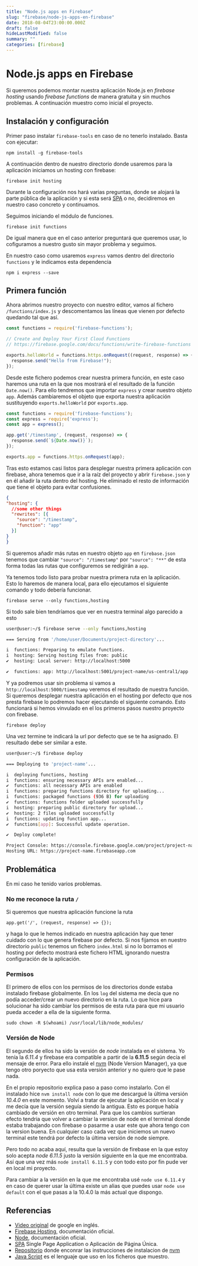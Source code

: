 ```yaml
---
title: "Node.js apps en Firebase"
slug: "firebase/node-js-apps-en-firebase"
date: 2018-08-04T23:00:00.000Z
draft: false
hideLastModified: false
summary: ""
categories: [firebase]
---
```


Node.js apps en Firebase
================================================================================

  Si queremos podemos montar nuestra aplicación Node.js en *firebase hosting*
  usando *firebase functions* de manera gratuita y sin muchos problemas. A
  continuación muestro como inicial el proyecto.

Instalación y configuración
--------------------------------------------------------------------------------

  Primer paso instalar `firebase-tools` en caso de no tenerlo instalado.
  Basta con ejecutar:

  `npm install -g firebase-tools`

  A continuación dentro de nuestro directorio donde usaremos para la aplicación
  iniciamos un hosting con firebase:

  `firebase init hosting`

  Durante la configuración nos hará varias preguntas, donde se alojará la parte
  pública de la aplicación y si esta será [SPA] o no, decidiremos en nuestro
  caso concreto y continuamos.

  Seguimos iniciando el módulo de funciones.

  `firebase init functions`

  De igual manera que en el caso anterior preguntará que queremos usar, lo
  cofiguramos a nuestro gusto sin mayor problema y seguimos.

  En nuestro caso como usaremos `express` vamos dentro del directorio
  `functions` y le indicamos esta dependencia

  `npm i express --save`

Primera función
--------------------------------------------------------------------------------

  Ahora abrimos nuestro proyecto con nuestro editor, vamos al fichero
  `/functions/index.js` y descomentamos las líneas que vienen por defecto
  quedando tal que así.

```javaScript
const functions = require('firebase-functions');

// Create and Deploy Your First Cloud Functions
// https://firebase.google.com/docs/functions/write-firebase-functions

exports.helloWorld = functions.https.onRequest((request, response) => {
  response.send("Hello from Firebase!");
});
```

  Desde este fichero podemos crear nuestra primera función, en este caso
  haremos una ruta en  la que nos mostrará el el resultado de la función
  `Date.now()`. Para ello tendremos que importar `express` y crear nuestro
  objeto `app`. Además cambiaremos el objeto que exporta nuestra aplicación
  sustituyendo `exports.helloWorld` por `exports.app`.

```javaScript
const functions = require('firebase-functions');
const express = require('express');
const app = express();

app.get('/timestamp', (request, response) => {
  response.send(`${Date.now()}`);
});

exports.app = functions.https.onRequest(app);
```

  Tras esto estamos casi listos para desplegar nuestra primera aplicación con
  firebase, ahora tenemos que ir a la raíz del proyecto y abrir `firebase.json`
  y en él añadir la ruta dentro del hosting. He eliminado el resto de
  información que tiene el objeto para evitar confusiones.

```json
{
"hosting": {
  //some other things
  "rewrites": [{
    "source": "/timestamp",
    "function": "app"
  }]
}
}
```

  Si queremos añadir más rutas en nuestro objeto `app` en `firebase.json`
  tenemos que cambiar `"source": "/timestamp"` por `"source": "**"` de esta
  forma todas las rutas que configuremos se redigirán a `app`.

  Ya tenemos todo listo para probar nuestra primera ruta en la aplicación. Esto
  lo haremos de manera local, para ello ejecutamos el siguiente comando y todo
  debería funcionar.

  `firebase serve --only functions,hosting`

  Si todo sale bien tendríamos que ver en nuestra terminal algo parecido a esto

```bash
user@user:~/$ firebase serve --only functions,hosting

=== Serving from '/home/user/Documents/project-directory'...

i  functions: Preparing to emulate functions.
i  hosting: Serving hosting files from: public
✔  hosting: Local server: http://localhost:5000

✔  functions: app: http://localhost:5001/project-name/us-central1/app
```

  Y ya podremos usar sin problema si vamos a `http://localhost:5000/timestamp`
  veremos el resultado de nuestra función. Si queremos desplegar nuestra
  aplicación en el hosting por defecto que nos presta firebase lo podremos hacer
  ejecutando el siguiente comando. Esto funcionará si hemos vinvulado en el los
  primeros pasos nuestro proyecto con firebase.

  `firebase deploy`

  Una vez termine te indicará la url por defecto que se te ha asignado. El
  resultado debe ser similar a este.

```bash
user@user:~/$ firebase deploy

=== Deploying to 'project-name'...

i  deploying functions, hosting
i  functions: ensuring necessary APIs are enabled...
✔  functions: all necessary APIs are enabled
i  functions: preparing functions directory for uploading...
i  functions: packaged functions (936 B) for uploading
✔  functions: functions folder uploaded successfully
i  hosting: preparing public directory for upload...
✔  hosting: 2 files uploaded successfully
i  functions: updating function app...
✔  functions[app]: Successful update operation.

✔  Deploy complete!

Project Console: https://console.firebase.google.com/project/project-name/overview
Hosting URL: https://project-name.firebaseapp.com
```

Problemática
--------------------------------------------------------------------------------

  En mi caso he tenido varios problemas.

### No me reconoce la ruta `/`

  Si queremos que nuestra aplicación funcione la ruta

  `app.get('/', (request, response) => {});`

  y haga lo que le hemos indicado en nuestra aplicación hay que tener cuidado
  con lo que genera firebase por defecto. Si nos fijamos en nuestro
  directorio `public` tenemos un fichero `index.html` si no lo borramos el
  hosting por defecto mostrará este fichero HTML ignorando nuestra
  configuración de la aplicación.

### Permisos

  El primero de ellos con los permisos de los directorios donde estaba
  instalado firebase globalmente. En los `log` del sistema me decía que no
  podía acceder/crear un nuevo directorio en la ruta. Lo que hice para
  solucionar ha sido cambiar los permisos de esta ruta para que mi usuario
  pueda acceder a ella de la siguiente forma.

  `sudo chown -R $(whoami) /usr/local/lib/node_modules/`

### Versión de Node

  El segundo de ellos ha sido la versión de *node* instalada en el sistema. Yo
  tenía la *6.11.4* y firebase era compatible a partir de la __6.11.5__ según
  decía el mensaje de error. Para ello instalé el [nvm] (Node Version Manager),
  ya que tengo otro poryecto que usa esta versión anterior y no quiero que le
  pase nada.

  En el propio repositorio explica paso a paso como instalarlo. Con él instalado
  hice `nvm install node` con lo que me descargué la última versión *10.4.0* en
  este momento. Volví a tratar de ejecutar la aplicación en local y me decía que
  la versión seguía siendo la antigua. Esto es porque había cambiado de versión
  en otro terminal. Para que los cambios surtieran efecto tendria que volver
  a cambiar la version de node en el terminal donde estaba trabajando con
  firebase o pasarme a usar este que ahora tengo con la version buena. En
  cualquier caso cada vez que iniciemos un nuevo terminal este tendrá por
  defecto la última versión de node siempre.

  Pero todo no acaba aquí, resulta que la versión de firebase en la que estoy
  solo acepta *node 6.11.5* justo la versión siguiente en la que me encontraba.
  Así que una vez más `node install 6.11.5` y con todo esto por fin pude ver en
  local mi proyecto.

  Para cambiar a la versión en la que me encontraba usé `node use 6.11.4` y
  en caso de querer usar la última existe un alias que puedes usar
  `node use default` con el que pasas a la 10.4.0 la más actual que dispongo.

Referencias
--------------------------------------------------------------------------------

* [Video original][original-video] de google en inglés.
* [Firebase Hosting][firebase-hosting], documentación oficial.
* [Node][node], documentación oficial.
* [SPA] Single Page Application o Aplicación de Página Única.
* [Repositorio][nvm] donde enconrar las instrucciones de instalacion de [nvm]
* [Java Script][javaScript] es el lenguaje que uso en los ficheros que muestro.

[original-video]: https://youtu.be/LOeioOKUKI8
[firebase-hosting]: https://firebase.google.com/docs/hosting/?hl=es-419
[node]: https://nodejs.org/es/docs/
[SPA]: https://en.wikipedia.org/wiki/Single-page_application
[nvm]: https://github.com/creationix/nvm
[javaScript]: https://www.javascript.com/

